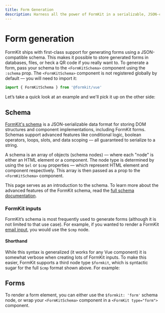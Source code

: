 ```yaml
---
title: Form Generation
description: Harness all the power of FormKit in a serializable, JSON-compatible schema language.
---
```


# Form generation

FormKit ships with first-class support for generating forms using a JSON-compatible schema. This makes it possible to store generated forms in databases, files, or heck a QR code if you really want to. To generate a form, pass your schema to the `<FormKitSchema>` component using the `:schema` prop. The `<FormKitSchema>` component is not registered globally by default — you will need to import it:

```js
import { FormKitSchema } from '@formkit/vue'
```



Let’s take a quick look at an example and we'll pick it up on the other side:

<example
  name="Generating forms"
  file="/_content/examples/generating/generating.vue">
</example>

## Schema

[FormKit's schema](/advanced/schema) is a JSON-serializable data format for storing DOM structures and component implementations, including FormKit forms. Schemas support advanced features like conditional logic, boolean operators, loops, slots, and data scoping — all guaranteed to serialize to a string.

A schema is an array of objects (schema nodes) — where each "node" is either an HTML element or a component. The node type is determined by using the `$el` or `$cmp` properties — which represent HTML element and component respectively. This array is then passed as a prop to the `<FormKitSchema>` component.

<callout type="tip" label="Full Schema docs">
This page serves as an introduction to the schema. To learn more about the advanced features of the FormKit schema, read the <a href="/advanced/schema">full schema documentation</a>.
</callout>

### FormKit inputs

FormKit’s schema is most frequently used to generate forms (although it is not limited to that use case). For example, if you wanted to render a FormKit [email input](/inputs/email), you would use the `$cmp` node.

<example
  name="Generating forms - verbose"
  file="/_content/examples/generating-cmp/generating-cmp.vue">
</example>

#### Shorthand

While this syntax is generalized (it works for any Vue component) it is somewhat verbose when creating lots of FormKit inputs. To make this easier, FormKit supports a third node type `$formkit`, which is syntactic sugar for the full `$cmp` format shown above. For example:

<example
  name="Generating forms - sugar"
  file="/_content/examples/generating-sugar/generating-sugar.vue">
</example>

## Forms

To render a form element, you can either use the `$formkit: 'form'` schema node, or wrap your `<FormKitSchema>` component in a `<FormKit type="form">` component.

<example
  name="Generating forms - form"
  file="/_content/examples/generating-form/generating-form.vue">
</example>
